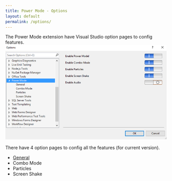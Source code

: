 ```yaml
---
title: Power Mode - Options
layout: default
permalink: /options/
---
```


The Power Mode extension have Visual Studio option pages to config features.
![Option Pages](../images/option.jpg)

There have 4 option pages to config all the features (for current version).
* [General](general)
* Combo Mode
* Particles
* Screen Shake